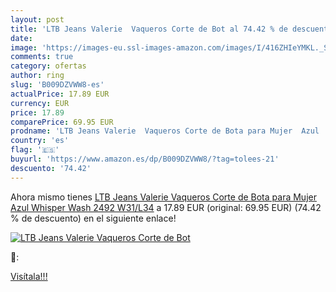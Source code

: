```yaml
---
layout: post
title: 'LTB Jeans Valerie  Vaqueros Corte de Bot al 74.42 % de descuento'
date: 
image: 'https://images-eu.ssl-images-amazon.com/images/I/416ZHIeYMKL._SL200_.jpg'
comments: true
category: ofertas
author: ring
slug: 'B009DZVWW8-es'
actualPrice: 17.89 EUR
currency: EUR
price: 17.89
comparePrice: 69.95 EUR
prodname: 'LTB Jeans Valerie  Vaqueros Corte de Bota para Mujer  Azul  Whisper Wash 2492   W31/L34'
country: 'es'
flag: '🇪🇸'
buyurl: 'https://www.amazon.es/dp/B009DZVWW8/?tag=tolees-21'
descuento: '74.42'
---
```


Ahora mismo tienes [LTB Jeans Valerie  Vaqueros Corte de Bota para Mujer  Azul  Whisper Wash 2492   W31/L34](https://www.amazon.es/dp/B009DZVWW8/?tag=tolees-21) a 17.89 EUR (original: 69.95 EUR) (74.42 %  de descuento) en el siguiente enlace!

[![LTB Jeans Valerie  Vaqueros Corte de Bot](https://images-eu.ssl-images-amazon.com/images/I/416ZHIeYMKL._SL200_.jpg)](https://www.amazon.es/dp/B009DZVWW8/?tag=tolees-21)

🔎:


[Visítala!!!](https://www.amazon.es/dp/B009DZVWW8/?tag=tolees-21)
